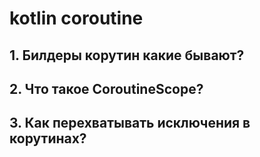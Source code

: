 # kotlin coroutine

## 1. Билдеры корутин какие бывают?
## 2. Что такое CoroutineScope?
## 3. Как перехватывать исключения в корутинах?
